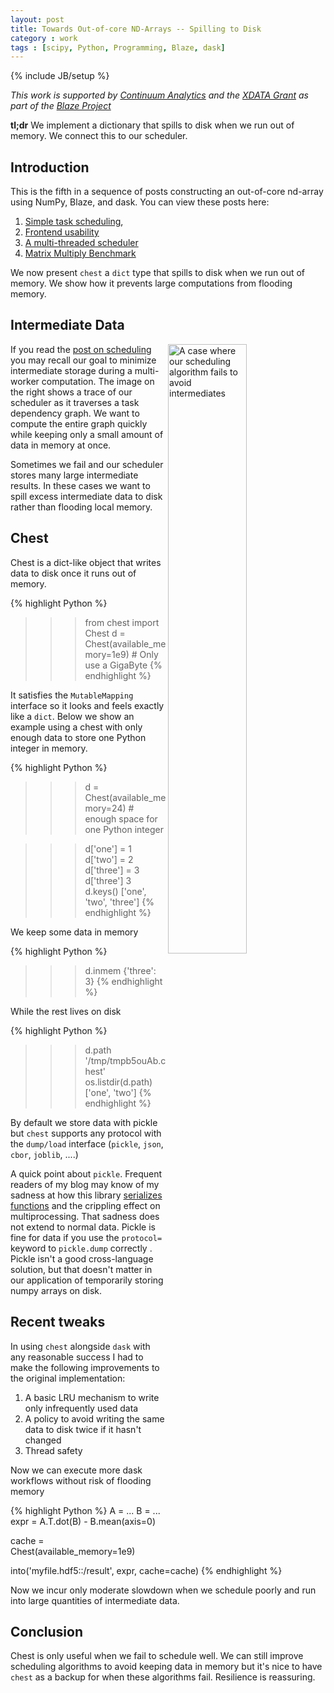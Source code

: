 ```yaml
---
layout: post
title: Towards Out-of-core ND-Arrays -- Spilling to Disk
category : work
tags : [scipy, Python, Programming, Blaze, dask]
---
```

{% include JB/setup %}

*This work is supported by [Continuum Analytics](http://continuum.io)
and the [XDATA Grant](http://www.darpa.mil/our_work/i2o/programs/xdata.aspx)
as part of the [Blaze Project](http://blaze.pydata.org/docs/dev/index.html)*

**tl;dr** We implement a dictionary that spills to disk when we run out of
memory.  We connect this to our scheduler.

Introduction
------------

This is the fifth in a sequence of posts constructing an out-of-core nd-array
using NumPy, Blaze, and dask.  You can view these posts here:

1. [Simple task scheduling](http://matthewrocklin.com/blog/work/2014/12/27/Towards-OOC/),
2. [Frontend usability](http://matthewrocklin.com/blog/work/2014/12/30/Towards-OOC-Frontend/)
3. [A multi-threaded scheduler](http://matthewrocklin.com/blog/work/2015/01/06/Towards-OOC-Scheduling/)
4. [Matrix Multiply Benchmark](http://matthewrocklin.com/blog/work/2015/01/14/Towards-OOC-MatMul/)

We now present `chest` a `dict` type that spills to disk when we run out of
memory.  We show how it prevents large computations from flooding memory.


Intermediate Data
-----------------

<img src="{{ BASE_PATH }}/images/dask/fail-case.gif"
      align="right"
      width="50%"
      alt="A case where our scheduling algorithm fails to avoid intermediates">

If you read the
[post on scheduling](http://matthewrocklin.com/blog/work/2015/01/06/Towards-OOC-Scheduling/)
you may recall our goal to minimize intermediate storage during a multi-worker
computation.  The image on the right shows a trace of our scheduler as it
traverses a task dependency graph.  We want to compute the entire graph quickly
while keeping only a small amount of data in memory at once.

Sometimes we fail and our scheduler stores many large intermediate results.  In
these cases we want to spill excess intermediate data to disk rather than
flooding local memory.


Chest
-----

Chest is a dict-like object that writes data to disk once it runs out of
memory.

{% highlight Python %}
>>> from chest import Chest
>>> d = Chest(available_memory=1e9)  # Only use a GigaByte
{% endhighlight %}

It satisfies the `MutableMapping` interface so it looks and feels exactly like
a `dict`.  Below we show an example using a chest with only enough data to
store one Python integer in memory.

{% highlight Python %}
>>> d = Chest(available_memory=24)  # enough space for one Python integer

>>> d['one'] = 1
>>> d['two'] = 2
>>> d['three'] = 3
>>> d['three']
3
>>> d.keys()
['one', 'two', 'three']
{% endhighlight %}

We keep some data in memory

{% highlight Python %}
>>> d.inmem
{'three': 3}
{% endhighlight %}

While the rest lives on disk

{% highlight Python %}
>>> d.path
'/tmp/tmpb5ouAb.chest'
>>> os.listdir(d.path)
['one', 'two']
{% endhighlight %}

By default we store data with pickle but `chest` supports any protocol
with the `dump/load` interface (`pickle`, `json`, `cbor`, `joblib`, ....)

A quick point about `pickle`.  Frequent readers of my blog may know of my
sadness at how this library
[serializes functions](http://matthewrocklin.com/blog/work/2013/12/05/Parallelism-and-Serialization/)
and the crippling effect on multiprocessing.
That sadness does not extend to normal data.  Pickle is fine for data if you
use the `protocol=` keyword to `pickle.dump` correctly .  Pickle isn't a good
cross-language solution, but that doesn't matter in our application of
temporarily storing numpy arrays on disk.


Recent tweaks
-------------

In using `chest` alongside `dask` with any reasonable success I had to make the
following improvements to the original implementation:

1.  A basic LRU mechanism to write only infrequently used data
2.  A policy to avoid writing the same data to disk twice if it hasn't changed
3.  Thread safety

Now we can execute more dask workflows without risk of flooding memory

{% highlight Python %}
A = ...
B = ...
expr = A.T.dot(B) - B.mean(axis=0)

cache = Chest(available_memory=1e9)

into('myfile.hdf5::/result', expr, cache=cache)
{% endhighlight %}

Now we incur only moderate slowdown when we schedule poorly and run into large
quantities of intermediate data.


Conclusion
----------

Chest is only useful when we fail to schedule well.  We can still improve
scheduling algorithms to avoid keeping data in memory but it's nice to have
`chest` as a backup for when these algorithms fail.  Resilience is reassuring.
